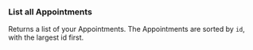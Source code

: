 ### List all Appointments

Returns a list of your Appointments. The Appointments are sorted by `id`, with 
the largest id first.
